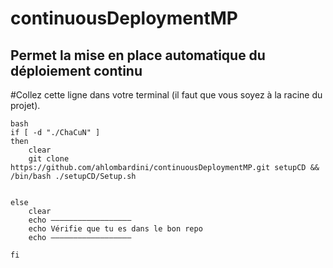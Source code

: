 # continuousDeploymentMP
## Permet la mise en place automatique du déploiement continu
#Collez cette ligne dans votre terminal (il faut que vous soyez à la racine du projet).
```
bash
if [ -d "./ChaCuN" ] 
then
    clear
    git clone https://github.com/ahlombardini/continuousDeploymentMP.git setupCD && /bin/bash ./setupCD/Setup.sh


else
    clear
    echo ——————————————————
    echo Vérifie que tu es dans le bon repo
    echo ——————————————————

fi
```
